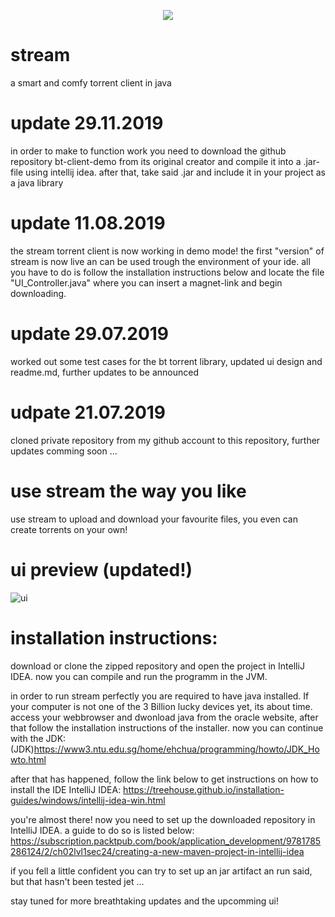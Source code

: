 <p align="center"> 
<img src="https://i.ibb.co/28NTH0B/logo.png">
</p>

# stream
 a smart and comfy torrent client in java
 
# update 29.11.2019
 in order to make to function work you need to download the github repository bt-client-demo from its original creator and compile it into a .jar-file using intellij idea. after that, take said .jar and include it in your project as a java library
 
# update 11.08.2019
 the stream torrent client is now working in demo mode! the first "version" of stream is now live an can be used trough the environment  of your ide. all you have to do is follow the installation instructions below and locate the file "UI_Controller.java" where you can insert a magnet-link and begin downloading.
 
# update 29.07.2019
 worked out some test cases for the bt torrent library, updated ui design and readme.md, 
 further updates to be announced
 
# udpate 21.07.2019
 cloned private repository from my github account to this repository, further updates comming soon ...
 
# use stream the way you like
 use stream to upload and download your favourite files, 
 you even can create torrents on your own!
 
# ui preview (updated!)
![ui](https://i.ibb.co/jrQTcF3/Entwurf3.png)

<!--
# splash screen preview
 ![splasj screen](https://i.ibb.co/G0877sL/Whats-App-Image-2019-07-29-at-01-07-26.jpg)
-->

<!--
# ui preview
 ![ui](https://i.ibb.co/ZHqmm01/MainPage.png)
-->

# installation instructions:
 download or clone the zipped repository and open the project in
 IntelliJ IDEA. now you can compile and run the programm
 in the JVM.
 
 in order to run stream perfectly you are required to have java installed. If your computer is not one of the 3 Billion lucky devices yet, its about time. access your webbrowser and dwonload java from the oracle website, after that follow the installation instructions of the installer. now you can continue with the JDK:
 (JDK)https://www3.ntu.edu.sg/home/ehchua/programming/howto/JDK_Howto.html
 
 after that has happened, follow the link below to get instructions on how to install the IDE IntelliJ IDEA:
 https://treehouse.github.io/installation-guides/windows/intellij-idea-win.html
 
 you're almost there! now you need to set up the downloaded repository in IntelliJ IDEA. a guide to do so is listed below:
 https://subscription.packtpub.com/book/application_development/9781785286124/2/ch02lvl1sec24/creating-a-new-maven-project-in-intellij-idea
 
 if you fell a little confident you can try to set up an jar artifact an run said, but that hasn't been tested jet ...
 
 stay tuned for more breathtaking updates and the upcomming ui!
